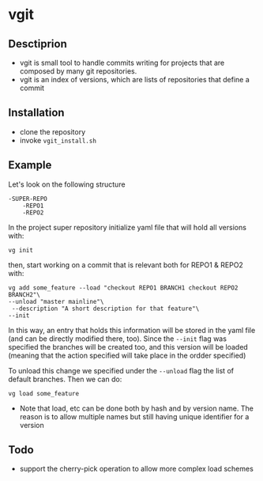 # vgit

## Desctiprion
* vgit is small tool to handle commits writing for projects that are composed by many git repositories.
* vgit is an index of versions, which are lists of repositories that define a commit

## Installation

- clone the repository
- invoke `vgit_install.sh`

## Example

Let's look on the following structure
~~~
-SUPER-REPO
	-REPO1
	-REPO2
~~~

In the project super repository initialize yaml file that will hold all versions with:

`vg init`

then, start working on a commit that is relevant both for REPO1 & REPO2 with:

~~~
vg add some_feature --load "checkout REPO1 BRANCH1 checkout REPO2 BRANCH2"\
--unload "master mainline"\
 --description "A short description for that feature"\
--init
~~~

In this way, an entry that holds this information will be stored in the yaml file (and can be directly modified there, too). Since the `--init` flag was specified the branches will be created too, and this version will be loaded (meaning that the action specified will take place in the ordder specified)

To unload this change we specified under the `--unload` flag the list of default branches. Then we can do:

~~~
vg load some_feature
~~~

* Note that load, etc can be done both by hash and by version name. The reason is to allow multiple names but still having unique identifier for a version


## Todo
* support the cherry-pick operation to allow more complex load schemes
